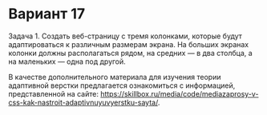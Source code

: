 # Вариант 17
Задача 1. Создать веб-страницу с тремя колонками, которые будут 
адаптироваться к различным размерам экрана. На больших экранах колонки 
должны располагаться рядом, на средних — в два столбца, а на маленьких — 
одна под другой.

В качестве дополнительного материала для изучения теории адаптивной верстки 
предлагается ознакомиться с информацией, представленной на сайте: 
https://skillbox.ru/media/code/mediazaprosy-v-css-kak-nastroit-adaptivnuyuvyerstku-sayta/.
